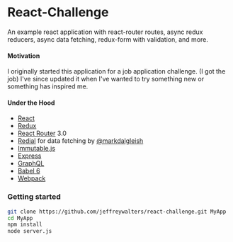 # React-Challenge

An example react application with react-router routes, async redux reducers, async data fetching, redux-form with validation, and more.

#### Motivation
I originally started this application for a job application challenge. (I got the job) I've since updated it when I've wanted to try something new or something has inspired me.

#### Under the Hood
 - [React](https://github.com/facebook/react)
 - [Redux](https://github.com/reactjs/redux)
 - [React Router](https://github.com/reactjs/react-router) 3.0
 - [Redial](https://github.com/markdalgleish/redial) for data fetching by [@markdalgleish](https://twitter.com/markdalgleish)
 - [Immutable.js](https://github.com/facebook/immutable-js)
 - [Express](https://github.com/expressjs/express)
 - [GraphQL](https://github.com/graphql/graphql-js)
 - [Babel 6](https://github.com/babel/babel)
 - [Webpack](https://github.com/webpack/webpack)

### Getting started
```bash
git clone https://github.com/jeffreywalters/react-challenge.git MyApp
cd MyApp
npm install
node server.js
```
